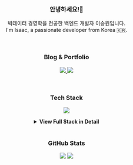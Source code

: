 <!-- =======Intro Section =======-->
<h3 align="center">안녕하세요!👋</h3>
<p align="center">빅데이터 경영학을 전공한 백엔드 개발자 이승원입니다.
<br>I'm Isaac, a passionate developer from Korea 🇰🇷.</p>

<br>

<!-- =======Blog & Portfolio Links =======-->
<h3 align="center">Blog & Portfolio</h3>
<p align="center">
  <a href="https://isaac-christian.tistory.com" target="_blank">
    <img src="https://img.shields.io/badge/Tistory-Blog-1C1C1C?style=for-the-badge&logo=blogger&logoColor=white" />
  </a>
  <a href="https://isaac-seungwon.github.io/portfolio" target="_blank">
    <img src="https://img.shields.io/badge/Portfolio-Site-2C6FDD?style=for-the-badge&logo=github&logoColor=white" />
  </a>
</p>

<br>

<!-- =======Tech Stack Icons =======-->
<h3 align="center">Tech Stack</h3>
<p align="center">
  <img src="https://skillicons.dev/icons?i=java,ts,react,nodejs,spring,python,tailwind,mysql,postgres,redis,docker,gcp,aws,figma,git,vscode&perline=8" />
</p>

<!-- =======Full Tech Stack Details =======-->
<details>
  <summary align="center"><strong>View Full Stack in Detail</strong></summary>
  <br>

  <p align="center">

  <!-- Languages & Frameworks -->
  <img src="https://img.shields.io/badge/TypeScript-3178C6?style=flat-square&logo=typescript&logoColor=white">
  <img src="https://img.shields.io/badge/JavaScript-F7DF1E?style=flat-square&logo=javascript&logoColor=black">
  <img src="https://img.shields.io/badge/React-61DAFB?style=flat-square&logo=react&logoColor=white">
  <img src="https://img.shields.io/badge/Next.js-000000?style=flat-square&logo=nextdotjs&logoColor=white">
  <img src="https://img.shields.io/badge/TailwindCSS-06B6D4?style=flat-square&logo=tailwindcss&logoColor=white">
  <img src="https://img.shields.io/badge/Node.js-339933?style=flat-square&logo=node.js&logoColor=white">
  <img src="https://img.shields.io/badge/SpringBoot-6DB33F?style=flat-square&logo=springboot&logoColor=white">
  <img src="https://img.shields.io/badge/Python-3776AB?style=flat-square&logo=python&logoColor=white">
  <img src="https://img.shields.io/badge/Java-ED8B00?style=flat-square&logo=java&logoColor=white">

  <!-- Databases & Cloud -->
  <img src="https://img.shields.io/badge/PostgreSQL-4169E1?style=flat-square&logo=postgresql&logoColor=white">
  <img src="https://img.shields.io/badge/MySQL-4479A1?style=flat-square&logo=mysql&logoColor=white">
  <img src="https://img.shields.io/badge/Redis-DC382D?style=flat-square&logo=redis&logoColor=white">
  <img src="https://img.shields.io/badge/Oracle-F80000?style=flat-square&logo=oracle&logoColor=white">
  <img src="https://img.shields.io/badge/DBeaver-CC6699?style=flat-square&logo=dbeaver&logoColor=white">
  <img src="https://img.shields.io/badge/AWS-232F3E?style=flat-square&logo=amazonaws&logoColor=white">
  <img src="https://img.shields.io/badge/GCP-4285F4?style=flat-square&logo=googlecloud&logoColor=white">

  <!-- AI, LLM, and Data Tools -->
  <img src="https://img.shields.io/badge/Langchain-000000?style=flat-square&logo=python&logoColor=white">
  <img src="https://img.shields.io/badge/Langgraph-5A67D8?style=flat-square&logo=python&logoColor=white">
  <img src="https://img.shields.io/badge/Elasticsearch-005571?style=flat-square&logo=elasticsearch&logoColor=white">
  <img src="https://img.shields.io/badge/Kibana-005571?style=flat-square&logo=kibana&logoColor=white">
  <img src="https://img.shields.io/badge/Tableau-E97627?style=flat-square&logo=tableau&logoColor=white">
  <img src="https://img.shields.io/badge/SSMS-CC2927?style=flat-square&logo=microsoftsqlserver&logoColor=white">
  <img src="https://img.shields.io/badge/SSIS-0078D4?style=flat-square&logo=microsoft&logoColor=white">

  <!-- DevOps & Development Tools -->
  <img src="https://img.shields.io/badge/Docker-2496ED?style=flat-square&logo=docker&logoColor=white">
  <img src="https://img.shields.io/badge/Git-F05032?style=flat-square&logo=git&logoColor=white">
  <img src="https://img.shields.io/badge/VSCode-007ACC?style=flat-square&logo=visualstudiocode&logoColor=white">
  <img src="https://img.shields.io/badge/MyBatis-000000?style=flat-square&logo=mybatis&logoColor=white">
  <img src="https://img.shields.io/badge/JDBC-000000?style=flat-square&logo=java&logoColor=white">
  <img src="https://img.shields.io/badge/JSP-007396?style=flat-square&logo=java&logoColor=white">
  <img src="https://img.shields.io/badge/jSoup-51C8FA?style=flat-square&logo=java&logoColor=white">

  <!-- Design & Operating Systems -->
  <img src="https://img.shields.io/badge/Figma-F24E1E?style=flat-square&logo=figma&logoColor=white">
  <img src="https://img.shields.io/badge/Illustrator-FF9A00?style=flat-square&logo=adobeillustrator&logoColor=white">
  <img src="https://img.shields.io/badge/Photoshop-31A8FF?style=flat-square&logo=adobephotoshop&logoColor=white">
  <img src="https://img.shields.io/badge/PremierePro-9999FF?style=flat-square&logo=adobepremierepro&logoColor=white">
  <img src="https://img.shields.io/badge/Linux-000000?style=flat-square&logo=linux&logoColor=white">
  <img src="https://img.shields.io/badge/Ubuntu-E95420?style=flat-square&logo=ubuntu&logoColor=white">
  <img src="https://img.shields.io/badge/WSL-0a97f5?style=flat-square&logo=windows&logoColor=white">
  <img src="https://img.shields.io/badge/SourceTree-005571?style=flat-square&logo=sourcetree&logoColor=white">

  </p>
</details>

<br>

<h3 align="center">GitHub Stats</h3>
<div align="center">
  <img src="https://github-readme-stats.vercel.app/api?username=Isaac-Seungwon&theme=swift&show_icons=true&include_all_commits=true" />
  <img src="https://github-readme-stats.vercel.app/api/top-langs/?username=Isaac-Seungwon&theme=swift&layout=compact&size_weight=0.5&count_weight=0.5&exclude_repo=ev-station-analysis,gwangjin-parking-analysis,education-center-management-system" />
</div>

<!-- =======Visitor Counter =======-->
<p align="center">
  <img src="https://visitor-badge.laobi.icu/badge?page_id=Isaac-Seungwon.visitor-badge" width="1" height="1" alt="invisible counter" />
</p>

<!-- 
<p align="center">
  <img src="https://visitor-badge.laobi.icu/badge?page_id=Isaac-Seungwon.visitor-badge" />
</p>
-->
